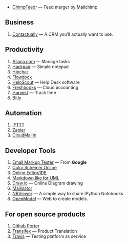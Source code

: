 - [ChimpFeedr](http://chimpfeedr.com/) — Feed merger by Mailchimp

## Business

1. [Contactually](https://www.contactually.com/) — A CRM you'll actually want to use.

## Productivity

1. [Asana.com](https://app.asana.com/) — Manage tasks
1. [Hackpad](https://hackpad.com) — Simple notepad
1. [Hipchat](https://hipchat.com/)
1. [Flowdock](https://www.flowdock.com/)
2. [HelpScout](http://www.helpscout.net/) — Help Desk software
3. [Freshbooks](http://www.freshbooks.com/) — Cloud accounting
4. [Harvest](https://www.getharvest.com/) — Track time
5. [Bitly](https://bitly.com)

## Automation

1. [IFTTT](https://ifttt.com/)
1. [Zapier](https://zapier.com/)
1. [CloudMailIn](http://www.cloudmailin.com/)

## Developer Tools

1. [Email Markup Tester](https://www.google.com/webmasters/markup-tester/?hl=en) — From **Google**
1. [Color Schemer Online](http://www.colorschemer.com/online.html)
1. [Online Editor/IDE](https://fb.com/245741288908119/)
1. [Markdown like for UML](http://www.nomnoml.com)
1. [Draw.io](http://www.draw.io/) — Online Diagram drawing
1. [Mailinator](http://mailinator.com/)
2. [NBViewer](http://nbviewer.ipython.org/) — A simple way to share IPython Notebooks.
3. [OpenModel](http://www.openmodel.io) — Web to create models.

## For open source products

1. [Github Porter](https://porter.github.com/)
1. [Transifex](https://www.transifex.com) — Product Translation
2. [Travis](https://travis-ci.org) — Testing platform as service
